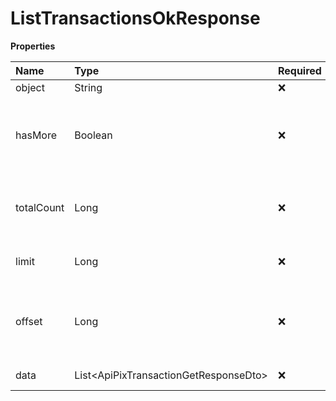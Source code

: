 # ListTransactionsOkResponse

**Properties**

| Name       | Type                                    | Required | Description                                                 |
| :--------- | :-------------------------------------- | :------- | :---------------------------------------------------------- |
| object     | String                                  | ❌       | Object type                                                 |
| hasMore    | Boolean                                 | ❌       | Indicates whether there is another page to be searched      |
| totalCount | Long                                    | ❌       | Total number of items for the filters entered               |
| limit      | Long                                    | ❌       | Number of objects per page                                  |
| offset     | Long                                    | ❌       | Position of the object from which the page should be loaded |
| data       | List\<ApiPixTransactionGetResponseDto\> | ❌       | List of objects                                             |

<!-- This file was generated by liblab | https://liblab.com/ -->
